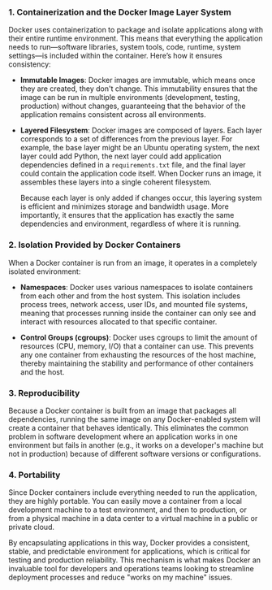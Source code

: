﻿### 1. **Containerization and the Docker Image Layer System**
Docker uses containerization to package and isolate applications along with their entire runtime environment. This means that everything the application needs to run—software libraries, system tools, code, runtime, system settings—is included within the container. Here’s how it ensures consistency:

- **Immutable Images**: Docker images are immutable, which means once they are created, they don't change. This immutability ensures that the image can be run in multiple environments (development, testing, production) without changes, guaranteeing that the behavior of the application remains consistent across all environments.

- **Layered Filesystem**: Docker images are composed of layers. Each layer corresponds to a set of differences from the previous layer. For example, the base layer might be an Ubuntu operating system, the next layer could add Python, the next layer could add application dependencies defined in a `requirements.txt` file, and the final layer could contain the application code itself. When Docker runs an image, it assembles these layers into a single coherent filesystem.

  Because each layer is only added if changes occur, this layering system is efficient and minimizes storage and bandwidth usage. More importantly, it ensures that the application has exactly the same dependencies and environment, regardless of where it is running.

### 2. **Isolation Provided by Docker Containers**
When a Docker container is run from an image, it operates in a completely isolated environment:

- **Namespaces**: Docker uses various namespaces to isolate containers from each other and from the host system. This isolation includes process trees, network access, user IDs, and mounted file systems, meaning that processes running inside the container can only see and interact with resources allocated to that specific container.

- **Control Groups (cgroups)**: Docker uses cgroups to limit the amount of resources (CPU, memory, I/O) that a container can use. This prevents any one container from exhausting the resources of the host machine, thereby maintaining the stability and performance of other containers and the host.

### 3. **Reproducibility**
Because a Docker container is built from an image that packages all dependencies, running the same image on any Docker-enabled system will create a container that behaves identically. This eliminates the common problem in software development where an application works in one environment but fails in another (e.g., it works on a developer's machine but not in production) because of different software versions or configurations.

### 4. **Portability**
Since Docker containers include everything needed to run the application, they are highly portable. You can easily move a container from a local development machine to a test environment, and then to production, or from a physical machine in a data center to a virtual machine in a public or private cloud.

By encapsulating applications in this way, Docker provides a consistent, stable, and predictable environment for applications, which is critical for testing and production reliability. This mechanism is what makes Docker an invaluable tool for developers and operations teams looking to streamline deployment processes and reduce "works on my machine" issues.